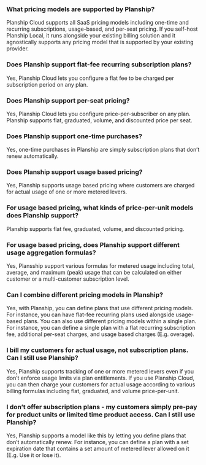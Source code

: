 ### What pricing models are supported by Planship?
Planship Cloud supports all SaaS pricing models including one-time and recurring subscriptions, usage-based, and per-seat pricing. If you self-host Planship Local, it runs alongside your existing billing solution and it agnostically supports any pricing model that is supported by your existing provider.

### Does Planship support flat-fee recurring subscription plans?
Yes, Planship Cloud lets you configure a flat fee to be charged per subscription period on any plan.

### Does Planship support per-seat pricing?
Yes, Planship Cloud lets you configure price-per-subscriber on any plan. Planship supports flat, graduated, volume, and discounted price per seat.

### Does Planship support one-time purchases?
Yes, one-time purchases in Planship are simply subscription plans that don’t renew automatically.

### Does Planship support usage based pricing?
Yes, Planship supports usage based pricing where customers are charged for actual usage of one or more metered levers.

### For usage based pricing, what kinds of price-per-unit models does Planship support?
Planship supports flat fee, graduated, volume, and discounted pricing.

### For usage based pricing, does Planship support different usage aggregation formulas?
Yes, Plansship support various formulas for metered usage including total, average, and maximum (peak) usage that can be calculated on either customer or a multi-customer subscription level.

### Can I combine different pricing models in Planship?
Yes, with Planship, you can define plans that use different pricing models. For instance, you can have flat-fee recurring plans used alongside usage-based plans. You can also use different pricing models within a single plan. For instance, you can define a single plan with a flat recurring subscription fee, additional per-seat charges, and usage based charges (E.g. overage).

### I bill my customers for actual usage, not subscription plans. Can I still use Planship?
Yes, Planship supports tracking of one or more metered levers even if you don’t enforce usage limits via plan entitlements. If you use Planship Cloud, you can then charge your customers for actual usage according to various billing formulas including flat, graduated, and volume price-per-unit.

### I don’t offer subscription plans - my customers simply pre-pay for product units or limited time product access. Can I still use Planship?
Yes, Planship supports a model like this by letting you define plans that don’t automatically renew. For instance, you can define a plan with a set expiration date that contains a set amount of metered lever allowed on it (E.g. Use it or lose it).

